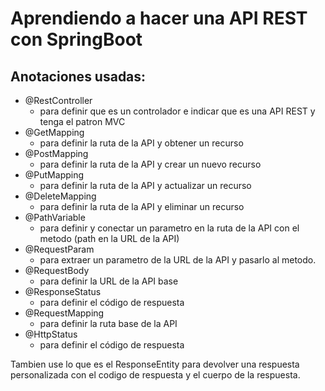 # Aprendiendo a hacer una API REST con SpringBoot
## Anotaciones usadas:
- @RestController
    - para definir que es un controlador e indicar que es una API REST y tenga el patron MVC
- @GetMapping
    - para definir la ruta de la API y obtener un recurso
- @PostMapping
    - para definir la ruta de la API y crear un nuevo recurso
- @PutMapping
    - para definir la ruta de la API y actualizar un recurso
- @DeleteMapping
    - para definir la ruta de la API y eliminar un recurso
- @PathVariable
    - para definir y conectar un parametro en la ruta de la API con el metodo (path en la URL de la API)
- @RequestParam
    - para extraer un parametro de la URL de la API y pasarlo al metodo.
- @RequestBody
    - para definir la URL de la API base
- @ResponseStatus 
  - para definir el código de respuesta
- @RequestMapping 
  - para definir la ruta base de la API
- @HttpStatus
  - para definir el código de respuesta

Tambien use lo que es el ResponseEntity para devolver una respuesta 
personalizada con el codigo de respuesta y el cuerpo de la respuesta.